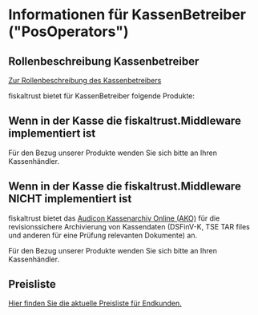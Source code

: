 # Informationen für KassenBetreiber ("PosOperators")

## Rollenbeschreibung Kassenbetreiber

[Zur Rollenbeschreibung des Kassenbetreibers](../glossar/README.md#kassenbetreiber-posoperator)

fiskaltrust bietet für KassenBetreiber folgende Produkte:

## Wenn in der Kasse die fiskaltrust.Middleware implementiert ist

Für den Bezug unserer Produkte wenden Sie sich bitte an Ihren Kassenhändler.

## Wenn in der Kasse die fiskaltrust.Middleware NICHT implementiert ist

fiskaltrust bietet das [Audicon Kassenarchiv Online (AKO)](https://github.com/fiskaltrust/productdescription-de-doc/blob/master/product-service-description/revisionsafe-data-as-a-service/products/ako.md) für die revisionssichere Archivierung von Kassendaten (DSFinV-K, TSE TAR files und anderen für eine Prüfung relevanten Dokumente) an.

Für den Bezug unserer Produkte wenden Sie sich bitte an Ihren Kassenhändler.

## Preisliste

[Hier finden Sie die aktuelle Preisliste für Endkunden.](endkunden-preisliste.md)
